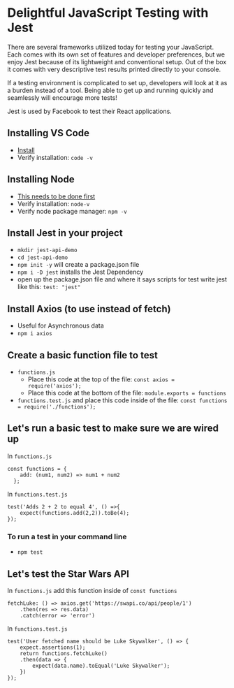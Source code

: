 # Delightful JavaScript Testing with Jest

There are several frameworks utilized today for testing your JavaScript. Each comes with its own set of features and developer preferences, but we enjoy Jest because of its lightweight and conventional setup. Out of the box it comes with very descriptive test results printed directly to your console. 

If a testing environment is complicated to set up, developers will look at it as a burden instead of a tool. Being able to get up and running quickly and seamlessly will encourage more tests! 

Jest is used by Facebook to test their React applications.

## Installing VS Code
- [Install](https://code.visualstudio.com/)
- Verify installation: `code -v`

## Installing Node

- [This needs to be done first](https://nodejs.org/en/download/)
- Verify installation: `node-v`
- Verify node package manager: `npm -v`

## Install Jest in your project

- `mkdir jest-api-demo`
- `cd jest-api-demo`
- `npm init -y` will create a package.json file
- `npm i -D jest` installs the Jest Dependency
- open up the package.json file and where it says scripts for test write jest like this: `test: "jest"`

## Install Axios (to use instead of fetch)

- Useful for Asynchronous data
- `npm i axios`

## Create a basic function file to test

- `functions.js` 
  - Place this code at the top of the file: `const axios = require('axios');`
  - Place this code at the bottom of the file: `module.exports = functions`
- `functions.test.js` and place this code inside of the file: `const functions = require('./functions');`

## Let's run a basic test to make sure we are wired up 

In `functions.js`

```
const functions = {
	add: (num1, num2) => num1 + num2
  };
```

In `functions.test.js`
```
test('Adds 2 + 2 to equal 4', () =>{
	expect(functions.add(2,2)).toBe(4);
});
```

### To run a test in your command line
- `npm test`

## Let's test the Star Wars API

In `functions.js` add this function inside of `const functions`
```
fetchLuke: () => axios.get('https://swapi.co/api/people/1')
	.then(res => res.data)
	.catch(error => 'error')
```

In `functions.test.js`
```
test('User fetched name should be Luke Skywalker', () => {
	expect.assertions(1);
	return functions.fetchLuke()
	.then(data => {
		expect(data.name).toEqual('Luke Skywalker');
	})
});


